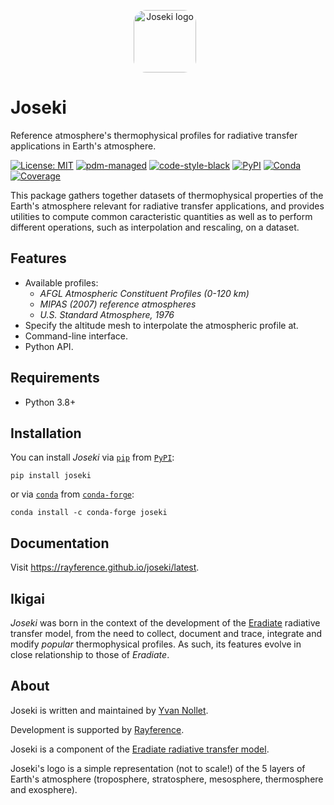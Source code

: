 <p align="center">
<img align="center" alt="Joseki logo" src="logo.svg"  width=100 style="margin-right: 10px; border-radius: 20%"/>
</p>

# Joseki

Reference atmosphere's thermophysical profiles for radiative transfer
applications in Earth's atmosphere.

[![License: MIT](https://img.shields.io/badge/License-MIT-yellow.svg)](https://opensource.org/licenses/MIT)
[![pdm-managed](https://img.shields.io/badge/pdm-managed-blueviolet)](https://pdm.fming.dev)
[![code-style-black](https://img.shields.io/badge/code%20style-black-000000.svg)](https://github.com/psf/black)
[![PyPI](https://img.shields.io/pypi/v/joseki)](https://pypi.python.org/pypi/joseki/)
[![Conda](https://img.shields.io/conda/vn/conda-forge/joseki)](https://anaconda.org/conda-forge/joseki)
[![Coverage](https://codecov.io/gh/nollety/joseki/branch/main/graph/badge.svg)](https://codecov.io/gh/nollety/joseki)


This package gathers together datasets of thermophysical properties of the
Earth's atmosphere relevant for radiative transfer applications, and provides
utilities to compute common caracteristic quantities as well as to perform
different operations, such as interpolation and rescaling, on a dataset.

## Features

* Available profiles:
  * *AFGL Atmospheric Constituent Profiles (0-120 km)*
  * *MIPAS (2007) reference atmospheres*
  * *U.S. Standard Atmosphere, 1976*
* Specify the altitude mesh to interpolate the atmospheric profile at.
* Command-line interface.
* Python API.


## Requirements

* Python 3.8+


## Installation

You can install *Joseki* via [`pip`](https://pip.pypa.io/en/stable/) from 
[`PyPI`](https://pypi.org/):

```shell
pip install joseki
```

or via [`conda`](https://docs.conda.io) from 
[`conda-forge`](https://conda-forge.org):

```shell
conda install -c conda-forge joseki
```

## Documentation

Visit https://rayference.github.io/joseki/latest.

## Ikigai

*Joseki* was born in the context of the development of the 
[Eradiate](https://github.com/eradiate/eradiate) radiative transfer model, from
the need to collect, document and trace, integrate and modify *popular* 
thermophysical profiles.
As such, its features evolve in close relationship to those of *Eradiate*.

## About

Joseki is written and maintained by [Yvan Nollet](https://github.com/nollety).

Development is supported by [Rayference](https://www.rayference.eu).

Joseki is a component of the [Eradiate radiative transfer model](https://www.eradiate.eu/site/).

Joseki's logo is a simple representation (not to scale!) of the 5 layers of Earth's atmosphere (troposphere, stratosphere, mesosphere, thermosphere and exosphere).
